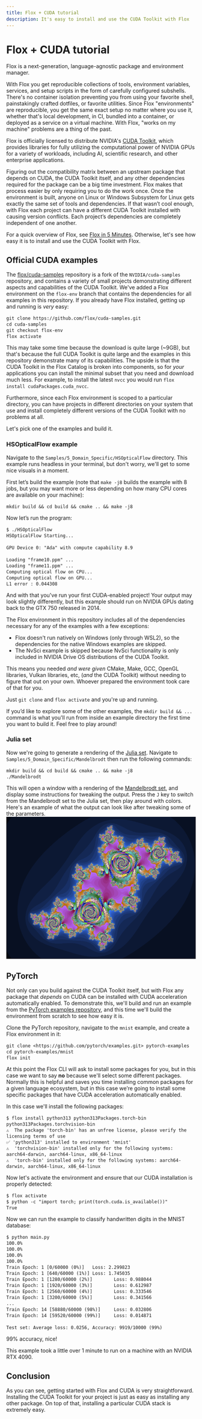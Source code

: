 ```yaml
---
title: Flox + CUDA tutorial
description: It's easy to install and use the CUDA Toolkit with Flox
---
```


# Flox + CUDA tutorial

Flox is a next-generation, language-agnostic package and environment manager.

With Flox you get reproducible collections of tools, environment variables, services, and setup scripts
in the form of carefully configured subshells.
There's no container isolation preventing you from using your favorite shell, painstakingly crafted
dotfiles, or favorite utilities.
Since Flox "environments" are reproducible, you get the same exact setup no matter where you use it,
whether that's local development, in CI, bundled into a container, or deployed as a service on a
virtual machine.
With Flox, "works on my machine" problems are a thing of the past.

Flox is officially licensed to distribute NVIDIA's [CUDA Toolkit](https://developer.nvidia.com/cuda-toolkit),
which provides libraries for fully utilizing the computational power of NVIDIA GPUs for a variety of
workloads, including AI, scientific research, and other enterprise applications.

Figuring out the compatibility matrix between an upstream package that depends on CUDA, the CUDA
Toolkit itself, and any other dependencies required for the package can be a big time investment.
Flox makes that process easier by only requiring you to do the work once.
Once the environment is built, anyone on Linux or Windows Subsystem for Linux gets exactly the same
set of tools and dependencies.
If that wasn’t cool enough, with Flox each project can have a different CUDA Toolkit installed with
causing version conflicts.
Each project’s dependencies are completely independent of one another.

For a quick overview of Flox, see [Flox in 5 Minutes](https://flox.dev/docs/flox-5-minutes/).
Otherwise, let's see how easy it is to install and use the CUDA Toolkit with Flox.

## Official CUDA examples

The [flox/cuda-samples](https://github.com/flox/cuda-samples) repository is a fork of the
`NVIDIA/cuda-samples` repository, and contains a variety of small projects demonstrating different
aspects and capabilities of the CUDA Toolkit.
We've added a Flox environment on the `flox-env` branch that contains the dependencies for all
examples in this repository.
If you already have Flox installed, getting up and running is *very* easy:

```{ .bash .copy }
git clone https://github.com/flox/cuda-samples.git
cd cuda-samples
git checkout flox-env
flox activate

```

This may take some time because the download is quite large (~9GB), but that's because the full CUDA
Toolkit is quite large and the examples in this repository demonstrate many of its capabilities.
The upside is that the CUDA Toolkit in the Flox Catalog is broken into components, so for *your*
applications you can install the minimal subset that you need and download much less.
For example, to install the latest `nvcc` you would run `flox install cudaPackages.cuda_nvcc`.

Furthermore, since each Flox environment is scoped to a particular directory, you can have
projects in different directories on your system that use and install completely different
versions of the CUDA Toolkit with no problems at all.

Let's pick one of the examples and build it.

### HSOpticalFlow example

Navigate to the `Samples/5_Domain_Specific/HSOpticalFlow` directory.
This example runs headless in your terminal, but don't worry, we'll get to some nice visuals in a moment.

First let’s build the example (note that `make -j8` builds the example with 8 jobs, but you may want
more or less depending on how many CPU cores are available on your machine):

```console
mkdir build && cd build && cmake .. && make -j8
```

Now let’s run the program:

```console
$ ./HSOpticalFlow
HSOpticalFlow Starting...

GPU Device 0: "Ada" with compute capability 8.9

Loading "frame10.ppm" ...
Loading "frame11.ppm" ...
Computing optical flow on CPU...
Computing optical flow on GPU...
L1 error : 0.044308

```

And with that you've run your first CUDA-enabled project! Your output may look slightly differently,
but this example should run on NVIDIA GPUs dating back to the GTX 750 released in 2014.

The Flox environment in this repository includes all of the dependencies necessary for any of the
examples with a few exceptions:

- Flox doesn't run natively on Windows (only through WSL2), so the dependencies for the native
  Windows examples are skipped.
- The NvSci example is skipped because NvSci functionality is only included in NVIDIA Drive OS
  distributions of the CUDA Toolkit.

This means you needed *and were given* CMake, Make, GCC, OpenGL libraries, Vulkan libraries, etc,
(*and* the CUDA Toolkit) without needing to figure that out on your own. Whoever prepared the
environment took care of that for you.

Just `git clone` and `flox activate` and you're up and running.

If you’d like to explore some of the other examples, the `mkdir build && ...` command is what you'll
run from inside an example directory the first time you want to build it. Feel free to play around!

### Julia set

Now we're going to generate a rendering of the [Julia set](https://en.wikipedia.org/wiki/Julia_set).
Navigate to `Samples/5_Domain_Specific/Mandelbrodt` then run the following commands:

```{ .bash .copy }
mkdir build && cd build && cmake .. && make -j8
./Mandelbrodt

```

This will open a window with a rendering of the [Mandelbrodt set](https://en.wikipedia.org/wiki/Julia_set),
and display some instructions for tweaking the output.
Press the `J` key to switch from the Mandelbrodt set to the Julia set, then play around with colors.
Here's an example of what the output can look like after tweaking some of the parameters.
![julia_set.png](julia_set.png)

## PyTorch

Not only can you build against the CUDA Toolkit itself, but with Flox any package that *depends* on
CUDA can be installed with CUDA acceleration automatically enabled.
To demonstrate this, we'll build and run an example from the [PyTorch examples repository](https://github.com/pytorch/examples),
and this time we'll build the environment from scratch to see how easy it is.

Clone the PyTorch repository, navigate to the `mnist` example, and create a Flox environment in it:

```{ .bash .copy }
git clone <https://github.com/pytorch/examples.git> pytorch-examples
cd pytorch-examples/mnist
flox init

```

At this point the Flox CLI will ask to install some packages for you, but in this case we want to say
**no** because we'll select some different packages. Normally this is helpful and saves you time
installing common packages for a given language ecosystem, but in this case we’re going to install
some specific packages that have CUDA acceleration automatically enabled.

In this case we'll install the following packages:

```console
$ flox install python313 python313Packages.torch-bin python313Packages.torchvision-bin
⚠️  The package 'torch-bin' has an unfree license, please verify the licensing terms of use
✅ 'python313' installed to environment 'mnist'
⚠️  'torchvision-bin' installed only for the following systems: aarch64-darwin, aarch64-linux, x86_64-linux
⚠️  'torch-bin' installed only for the following systems: aarch64-darwin, aarch64-linux, x86_64-linux

```

Now let's activate the environment and ensure that our CUDA installation is properly detected:

```console
$ flox activate
$ python -c "import torch; print(torch.cuda.is_available())"
True

```

Now we can run the example to classify handwritten digits in the MNIST database:

```console
$ python main.py
100.0%
100.0%
100.0%
100.0%
Train Epoch: 1 [0/60000 (0%)]   Loss: 2.299823
Train Epoch: 1 [640/60000 (1%)] Loss: 1.745035
Train Epoch: 1 [1280/60000 (2%)]        Loss: 0.988044
Train Epoch: 1 [1920/60000 (3%)]        Loss: 0.612987
Train Epoch: 1 [2560/60000 (4%)]        Loss: 0.333546
Train Epoch: 1 [3200/60000 (5%)]        Loss: 0.341566
...
Train Epoch: 14 [58880/60000 (98%)]     Loss: 0.032806
Train Epoch: 14 [59520/60000 (99%)]     Loss: 0.014871

Test set: Average loss: 0.0256, Accuracy: 9919/10000 (99%)

```

99% accuracy, nice!

This example took a little over 1 minute to run on a machine with an NVIDIA RTX 4090.

## Conclusion

As you can see, getting started with Flox and CUDA is very straightforward.
Installing the CUDA Toolkit for your project is just as easy as installing any other package.
On top of that, installing a particular CUDA stack is extremely easy.
